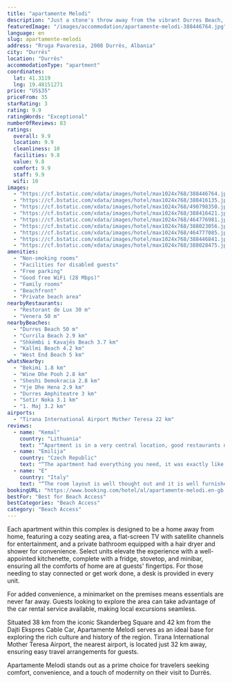 ```yaml
---
title: "apartamente Melodi"
description: "Just a stone's throw away from the vibrant Durres Beach, Apartamente Melodi emerges as a recently updated gem in Durrës, boasting air-conditioned accommodations with complimentary WiFi and on-site private parking."
featuredImage: "/images/accommodation/apartamente-melodi-388446764.jpg"
language: en
slug: apartamente-melodi
address: "Rruga Pavaresia, 2008 Durrës, Albania"
city: "Durrës"
location: "Durrës"
accommodationType: "apartment"
coordinates:
  lat: 41.3119
  lng: 19.48151271
price: "US$35"
priceFrom: 35
starRating: 3
rating: 9.9
ratingWords: "Exceptional"
numberOfReviews: 83
ratings:
  overall: 9.9
  location: 9.9
  cleanliness: 10
  facilities: 9.8
  value: 9.8
  comfort: 9.9
  staff: 9.9
  wifi: 10
images:
  - "https://cf.bstatic.com/xdata/images/hotel/max1024x768/388446764.jpg?k=162a1107cac685640a6e5343de3e88359bda8102644d36e16089f4de885546f4&o=&hp=1"
  - "https://cf.bstatic.com/xdata/images/hotel/max1024x768/388416135.jpg?k=fa2341fc488757ef0dabc91364ca558510377c0dfb11872c121c780a72de0d79&o=&hp=1"
  - "https://cf.bstatic.com/xdata/images/hotel/max1024x768/490798350.jpg?k=76b87eb17b1f953989f3bcbbe33632bfbb3e575d0b986b3d38b65cf8375ac05f&o=&hp=1"
  - "https://cf.bstatic.com/xdata/images/hotel/max1024x768/388416421.jpg?k=a9c165729fb3cee822dbfb0da92d88134a4b0b61f17d963c30e110ace9848678&o=&hp=1"
  - "https://cf.bstatic.com/xdata/images/hotel/max1024x768/464776981.jpg?k=4bb03d4a12b301cfc4dd62cf30105d12a6950b2ecedf1547745fd956e568e178&o=&hp=1"
  - "https://cf.bstatic.com/xdata/images/hotel/max1024x768/388023056.jpg?k=dcdf0bc22e7545355b8db0ccd51ca985b361126c96f74dfa52b64e76ca2d2678&o=&hp=1"
  - "https://cf.bstatic.com/xdata/images/hotel/max1024x768/464777085.jpg?k=f86bc70572bcd6b88ecef25caf7cf653f20d8c715ccb4b00c15fc2661e11cd4c&o=&hp=1"
  - "https://cf.bstatic.com/xdata/images/hotel/max1024x768/388446841.jpg?k=f7d60bb1018e60a0bd4e938acb844601f6fb579e9f060b9dfe0359a7fe6eb10a&o=&hp=1"
  - "https://cf.bstatic.com/xdata/images/hotel/max1024x768/388028475.jpg?k=49708056ba4afb30a4fde4d2a7905bb2920ac3538d05e8a287be0f4e58f26220&o=&hp=1"
amenities:
  - "Non-smoking rooms"
  - "Facilities for disabled guests"
  - "Free parking"
  - "Good free WiFi (28 Mbps)"
  - "Family rooms"
  - "Beachfront"
  - "Private beach area"
nearbyRestaurants:
  - "Restorant de Lux 30 m"
  - "Venera 50 m"
nearbyBeaches:
  - "Durres Beach 50 m"
  - "Currila Beach 2.9 km"
  - "Shkëmbi i Kavajës Beach 3.7 km"
  - "Kallmi Beach 4.2 km"
  - "West End Beach 5 km"
whatsNearby:
  - "Bekimi 1.8 km"
  - "Wine Dhe Pooh 2.8 km"
  - "Sheshi Demokracia 2.8 km"
  - "Yje Dhe Hena 2.9 km"
  - "Durres Amphiteatre 3 km"
  - "Sotir Noka 3.1 km"
  - "1. Maj 3.2 km"
airports:
  - "Tirana International Airport Mother Teresa 22 km"
reviews:
  - name: "Kemal"
    country: "Lithuania"
    text: "“Apartment is in a very central location, good restaurants nearby(especially Brajça-fresh seafood place). Owner of the place is accepting you with very well-behaved and trying to help for everything you need. A lot of markets nearby to the place....”"
  - name: "Emilija"
    country: "Czech Republic"
    text: "“The apartment had everything you need, it was exactly like in the pictures. It was very clean and comfortable.”"
  - name: "E"
    country: "Italy"
    text: "“The room layout is well thought out and it is well furnished. Everything in the whole building is new and functioning properly. The host is super attentive and accommodating.”"
bookingURL: "https://www.booking.com/hotel/al/apartamente-melodi.en-gb.html?aid=8035640"
bestFor: "Best for Beach Access"
bestCategories: "Beach Access"
category: "Beach Access"
---
```


Each apartment within this complex is designed to be a home away from home, featuring a cozy seating area, a flat-screen TV with satellite channels for entertainment, and a private bathroom equipped with a hair dryer and shower for convenience. Select units elevate the experience with a well-appointed kitchenette, complete with a fridge, stovetop, and minibar, ensuring all the comforts of home are at guests' fingertips. For those needing to stay connected or get work done, a desk is provided in every unit.

For added convenience, a minimarket on the premises means essentials are never far away. Guests looking to explore the area can take advantage of the car rental service available, making local excursions seamless.

Situated 38 km from the iconic Skanderbeg Square and 42 km from the Dajti Ekspres Cable Car, Apartamente Melodi serves as an ideal base for exploring the rich culture and history of the region. Tirana International Mother Teresa Airport, the nearest airport, is located just 32 km away, ensuring easy travel arrangements for guests.

Apartamente Melodi stands out as a prime choice for travelers seeking comfort, convenience, and a touch of modernity on their visit to Durrës.